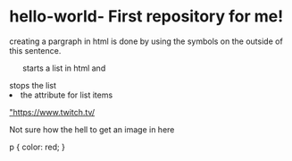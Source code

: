 # hello-world- First repository for me!
<p>creating a pargraph in html is done by using the symbols on the outside of this sentence.</p>
<ul> starts a list in html and </ul> stops the list 
<li> the attribute for list items </li>
<p><a href=>"https://www.twitch.tv/</a>
  
  <img srcset="https://hubpng.com/public/uploads/preview/hello-kitty-png-hd-hearts-11575465181wqktzdwfws.png">
  <p> Not sure how the hell to get an image in here</p>
  
p {
  color: red;
}
